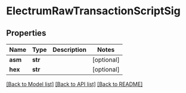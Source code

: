 # ElectrumRawTransactionScriptSig

## Properties
Name | Type | Description | Notes
------------ | ------------- | ------------- | -------------
**asm** | **str** |  | [optional] 
**hex** | **str** |  | [optional] 

[[Back to Model list]](../README.md#documentation-for-models) [[Back to API list]](../README.md#documentation-for-api-endpoints) [[Back to README]](../README.md)


